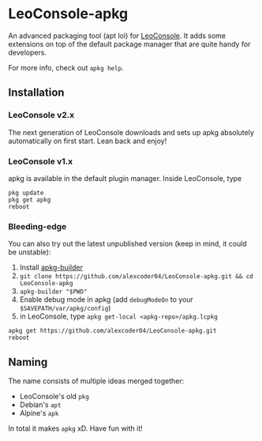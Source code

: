 
# LeoConsole-apkg

An advanced packaging tool (apt lol) for
[LeoConsole](https://github.com/BoettcherDasOriginal/LeoConsole). It adds some
extensions on top of the default package manager that are quite handy for
developers.

For more info, check out `apkg help`.

## Installation

### LeoConsole v2.x

The next generation of LeoConsole downloads and sets up apkg absolutely
automatically on first start. Lean back and enjoy!

### LeoConsole v1.x

apkg is available in the default plugin manager. Inside LeoConsole, type

```
pkg update
pkg get apkg
reboot
```

### Bleeding-edge

You can also try out the latest unpublished version (keep in mind, it could be
unstable):

1. Install [apkg-builder](https://github.com/alexcoder04/LeoConsole-apkg-builder)
2. `git clone https://github.com/alexcoder04/LeoConsole-apkg.git && cd LeoConsole-apkg`
3. `apkg-builder "$PWD"`
4. Enable debug mode in apkg (add `debugModeOn` to your `$SAVEPATH/var/apkg/config`)
4. in LeoConsole, type `apkg get-local <apkg-repo>/apkg.lcpkg`

```
apkg get https://github.com/alexcoder04/LeoConsole-apkg.git
reboot
```

## Naming

The name consists of multiple ideas merged together:

 - LeoConsole's old `pkg`
 - Debian's `apt`
 - Alpine's `apk`

In total it makes `apkg` xD. Have fun with it!

